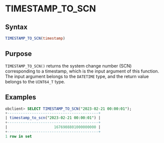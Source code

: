 # TIMESTAMP_TO_SCN

## Syntax

```sql
TIMESTAMP_TO_SCN(timestamp)
```

## Purpose

`TIMESTAMP_TO_SCN()` returns the system change number (SCN) corresponding to a timestamp, which is the input argument of this function. The input argument belongs to the `DATETIME` type, and the return value belongs to the `UINT64_T` type.

## Examples

```sql
obclient> SELECT TIMESTAMP_TO_SCN("2023-02-21 00:00:01");
+-----------------------------------------+
| timestamp_to_scn("2023-02-21 00:00:01") |
+-----------------------------------------+
|                     1676908801000000000 |
+-----------------------------------------+
1 row in set
```
